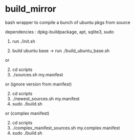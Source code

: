 # build_mirror
bash wrapper to compile a bunch of ubuntu pkgs from source

dependencies : dpkg-buildpackage, apt, sqlite3, sudo

1) run ./init.sh

2) build ubuntu base -> run ./build_ubuntu_base.sh

or

2) cd scripts
3) ./sources.sh my.manifest

or (ignore version from manifest)

2) cd scripts
3) ./newest_sources.sh my.manifest
4) sudo ./build.sh

or (complex manifest)

2) cd scripts
3) ./complex_manifest_sources.sh my.complex.manifest
4) sudo ./build.sh

